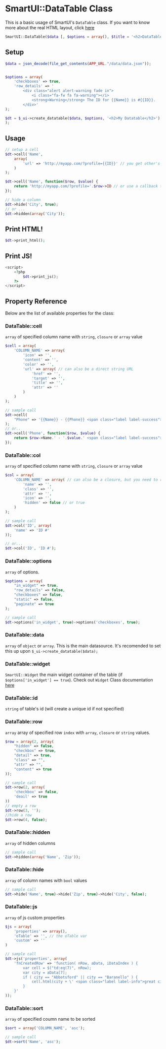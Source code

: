 # SmartUI::DataTable Class
This is a basic usage of SmartUI's ```DataTable``` class. If you want to know more about the real HTML layout, click [here](datatable.php)
```php
SmartUI::DataTable($data [, $options = array(), $title = '<h2>DataTable Result Set</h2>']);
```

## Setup
```php
$data = json_decode(file_get_contents(APP_URL."/data/data.json"));


$options = array(
	'checkboxes' => true,
	'row_details' => '
		<div class="alert alert-warning fade in">
			<i class="fa-fw fa fa-warning"></i>
			<strong>Warning</strong> The ID for {{Name}} is #{{ID}}.
		</div>'
);

$dt = $_ui->create_datatable($data, $options, '<h2>My Datatable</h2>');
);
```

## Usage
```php
// setup a cell
$dt->cell('Name', 
	array(
		'url' => 'http://myapp.com/?profile={{ID}}' // you get other's cell value using "{{COLUMN_NAME}}"
	)
);

$dt->cell('Name', function($row, $value) {
	return 'http://myapp.com/?profile='.$row->ID // or use a callback to return "Name" column's custom content
});

// hide a column
$dt->hide('City', true);
// or ...
$dt->hidden(array('City'));
```

## Print HTML!
```php
$dt->print_html();
```

## Print JS!
```php
<script>
	<?php
		$dt->print_js();
	?>
</script>
```

## Property Reference
Below are the list of available properties for the class:

### DataTable::cell
```array``` of specified column name with ```string```, ```closure``` or ```array``` value
```php
$cell = array(
	'COLUMN_NAME' => array(
		'icon' => '',
		'content' => '',
		'color' => '',
		'url' => array( // can also be a direct string URL
			'href' => '',
			'target' => '',
			'title' => '',
			'attr' => ''
		)
	)
);

// sample call
$dt->cell(
	"Phone" => '{{Name}} - {{Phone}} <span class="label label-success">active</span>'
);
// or..
$dt->cell('Phone', function($row, $value) {
	return $row->Name.' - '.$value.' <span class="label label-success">active</span>';
});
```

### DataTable::col
```array``` of specified column name with ```string```, ```closure``` or ```array``` value
```php
$col = array(
	'COLUMN_NAME' => array( // can also be a closure, but you need to return same array structure. If string, it's default to the 'name' key
		'name' => '',
		'class' => '',
		'attr' => '',
		'icon' => '',
		'hidden' => false // or true
	)
);

// sample call
$dt->col('ID', array(
	'name' => 'ID #'
));

// or...
$dt->col('ID', 'ID #');
```

### DataTable::options
```array``` of options.
```php
$options = array(
	"in_widget" => true,
	"row_details" => false,
	"checkboxes" => false,
	"static" => false,
	"paginate" => true
);

// sample call
$dt->options('in_widget', true)->options('checkboxes', true);
```

### DataTable::data
```array``` of ```object``` or ```array```. This is the main datasource. It's recomended to set this up upon ```$_ui->create_datatable($data);```

### DataTable::widget
```SmartUI::Widget``` the main widget container of the table (if ```$options['in_widget'] == true```). Check out ```Widget``` Class documentation [here](widgets-class.php)

### DataTable::id
```string``` of table's id (will create a unique id if not specified)

### DataTable::row
```array``` array of specified row ```index``` with ```array```, ```closure``` or ```string``` values.
```php
$row = array(2, array(
	"hidden" => false,
	"checkbox" => true,
	"detail" => true,
	"class" => "",
	"attr" => "",
	"content" => true
));

// sample call
$dt->row(2, array(
	'checkbox' => false,
	'deail' => true
))
// empty a row
$dt->row(3, '');
//hide a row
$dt->row(4, false);
```

### DataTable::hidden
```array``` of hidden columns
```php
// sample call
$dt->hidden(array('Name', 'Zip'));
```

### DataTable::hide
```array``` of column names with ```bool``` values
```php
// sample call
$dt->hide('Name', true)->hide('Zip', true)->hide('City', false);
```

### DataTable::js
```array``` of js custom properties
```php
$js = array(
	'properties' => array(),
	'oTable' => '', // the oTable var
	'custom' => ''
)

// sample call
$dt->js('properties', array(
	'fnCreatedRow' => 'function( nRow, aData, iDataIndex ) {
        var cell = $("td:eq(7)", nRow);
        var city = aData[7];
        if ( city == "Abbotsford" || city == "Baranello" ) {
            cell.html(city + \' <span class="label label-info">great city</span>\');
        }
    }'
));
```

### DataTable::sort
```array``` of specified coumn name to be sorted
```php
$sort = array('COLUMN_NAME', 'asc');

// sample call
$dt->sort('Name', 'asc');
```